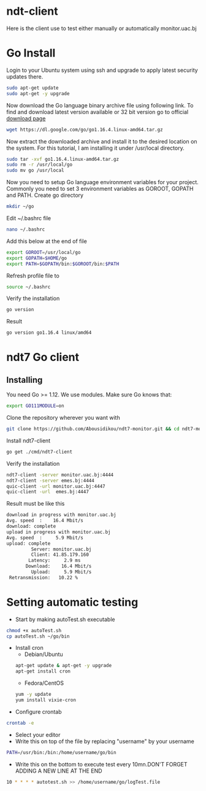 
# ndt-client

Here is the client use to test either manually or automatically monitor.uac.bj

# Go Install
  Login to your Ubuntu system using ssh and upgrade to apply latest security updates there.
  ```bash
  sudo apt-get update  
  sudo apt-get -y upgrade  
  ```

  Now download the Go language binary archive file using following link. To find and download latest version available or 32 bit version go to official [download page](
      https://golang.org/dl/
  )
  ```bash
  wget https://dl.google.com/go/go1.16.4.linux-amd64.tar.gz   
  ```

  Now extract the downloaded archive and install it to the desired location on the system. For this tutorial, I am installing it under /usr/local directory.
  ```bash
  sudo tar -xvf go1.16.4.linux-amd64.tar.gz  
  sudo rm -r /usr/local/go
  sudo mv go /usr/local 
  ```
  
Now you need to setup Go language environment variables for your project. Commonly you need to set 3 environment variables as GOROOT, GOPATH and PATH.
Create go directory
```bash
mkdir ~/go
```
Edit ~/.bashrc file
```bash 
nano ~/.bashrc
```
Add this below at the end of file
```bash
export GOROOT=/usr/local/go 
export GOPATH=$HOME/go 
export PATH=$GOPATH/bin:$GOROOT/bin:$PATH 
```
Refresh profile file to 
```bash
source ~/.bashrc
```

    
Verify the installation 
```bash
go version
```
Result
```bash
go version go1.16.4 linux/amd64
```
    
# ndt7 Go client


## Installing

You need Go >= 1.12. We use modules. Make sure Go knows that:

```bash
export GO111MODULE=on
```

Clone the repository wherever you want with

```bash
git clone https://github.com/Abousidikou/ndt7-monitor.git && cd ndt7-monitor
```

Install ndt7-client
```bash
go get ./cmd/ndt7-client
```

Verify the installation 
```bash
ndt7-client -server monitor.uac.bj:4444
ndt7-client -server emes.bj:4444
quic-client -url monitor.uac.bj:4447
quic-client -url  emes.bj:4447
```

Result must be like this
```bash
download in progress with monitor.uac.bj
Avg. speed  :    16.4 Mbit/s
download: complete
upload in progress with monitor.uac.bj
Avg. speed  :     5.9 Mbit/s
upload: complete
         Server: monitor.uac.bj
         Client: 41.85.179.160
        Latency:     2.9 ms
       Download:    16.4 Mbit/s
         Upload:     5.9 Mbit/s
 Retransmission:   10.22 %
```

# Setting automatic testing

- Start by making autoTest.sh executable
```bash
chmod +x autoTest.sh
cp autoTest.sh ~/go/bin
```
- Install cron
    - Debian/Ubuntu 
    ```bash
    apt-get update & apt-get -y upgrade
    apt-get install cron
    ```
    - Fedora/CentOS
    ```bash
    yum -y update
    yum install vixie-cron
    ```
- Configure crontab
```bash
crontab -e
```
- Select your editor
- Write this on top of the file by replacing "username" by your username
```bash
PATH=/usr/bin:/bin:/home/username/go/bin
```
- Write this on the bottom to execute test every 10mn.DON'T FORGET ADDING A NEW LINE AT THE END
```bash
10 * * * * autotest.sh >> /home/username/go/logTest.file
```
    
